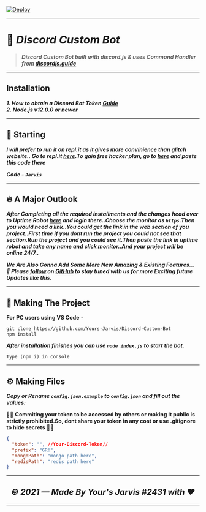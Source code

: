 [![Deploy](https://www.herokucdn.com/deploy/button.svg)](https://heroku.com/)

----

# 🤖 ***Discord Custom Bot***
> ***Discord Custom Bot built with discord.js & uses Command Handler from [discordjs.guide](https://discordjs.guide)***

----

## Installation

***1. How to obtain a Discord Bot Token [Guide](https://discordjs.guide/preparations/setting-up-a-bot-application.html#creating-your-bot)***  
***2. Node.js v12.0.0 or newer***

----

## 🏁 Starting

***I will prefer to run it on repl.it as it gives more convinience than glitch website.. Go to repl.it [here](https://repl.it/).To gain free hacker plan, go to [here](https://repl.it/claim) and paste this code there***

***Code - `Jarvis`***

----

## 🔥 A Major Outlook

***After Completing all the required installments and the changes head over to Uptime Robot [here](https://uptimerobot.com/) and login there..Choose the monitor as `https`.Then you would need a link..You could get the link in the web section of you project..First time if you dont run the project you could not see that section.Run the project and you could see it.Then paste the link in uptime robot and take any name and click monitor..And your project will be online 24/7..***

***We Are Also Gonna Add Some More New Amazing & Existing Features...***   
***🚀 Please [follow](https://github.com/Yours-Jarvis) on [GitHub](https://github.com/Yours-Jarvis) to stay tuned with us for more Exciting future Updates like this.***

---

## 🔎 Making The Project

**For PC users using VS Code** -

```
git clone https://github.com/Yours-Jarvis/Discord-Custom-Bot
npm install
```

***After installation finishes you can use `node index.js` to start the bot.***

```
Type (npm i) in console
```

----

## ⚙️ Making Files

***Copy or Rename `config.json.example` to `config.json` and fill out the values:***

🚨🚨 **Commiting your token to be accessed by others or making it public is strictly prohibited.So, dont share your token in any cost or use .gitignore to hide secrets** 🚨🚨

```json
{
  "token": "", //Your-Discord-Token//
  "prefix": "GR!",
  "mongoPath": "mongo path here",
  "redisPath": "redis path here"
}
```

----

## <p align="center">*© 2021 — Made By Your's Jarvis #2431 with ♥*</p>

----
